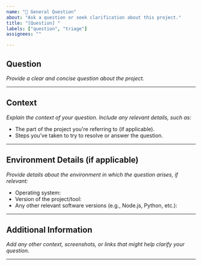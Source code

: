 ```yaml
---
name: "💬 General Question"
about: "Ask a question or seek clarification about this project."
title: "[Question] "
labels: ["question", "triage"]
assignees: ""

---
```


## Question
  
  *Provide a clear and concise question about the project.*

---

## Context
  
  *Explain the context of your question. Include any relevant details, such as:*
- The part of the project you're referring to (if applicable).
- Steps you’ve taken to try to resolve or answer the question.

---

## Environment Details (if applicable)
  
  *Provide details about the environment in which the question arises, if relevant:*
- Operating system:
- Version of the project/tool:
- Any other relevant software versions (e.g., Node.js, Python, etc.):

---

## Additional Information
  
  *Add any other context, screenshots, or links that might help clarify your question.*

---
